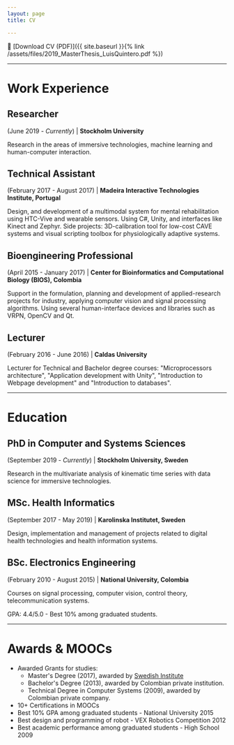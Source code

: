 ```yaml
---
layout: page
title: CV

---
```


📄 [Download CV (PDF)]({{ site.baseurl }}{% link /assets/files/2019_MasterThesis_LuisQuintero.pdf %})

---

# Work Experience

## Researcher
(June 2019 - *Currently*) | **Stockholm University**

Research in the areas of immersive technologies, machine learning and human-computer interaction.

## Technical Assistant
(February 2017 - August 2017) | **Madeira Interactive Technologies Institute, Portugal**

Design, and development of a multimodal system for mental rehabilitation using HTC-Vive and wearable sensors. Using C#, Unity, and interfaces like Kinect and Zephyr. Side projects: 3D-calibration tool for low-cost CAVE systems and visual scripting toolbox for physiologically adaptive systems.

## Bioengineering Professional
(April 2015 - January 2017) | **Center for Bioinformatics and Computational Biology (BIOS), Colombia**

Support in the formulation, planning and development of applied-research projects for industry, applying computer vision and signal processing algorithms. Using several human-interface devices and libraries such as VRPN, OpenCV and Qt.

## Lecturer 
(February 2016 - June 2016) | **Caldas University**

Lecturer for Technical and Bachelor degree courses: "Microprocessors architecture", "Application development with Unity", "Introduction to Webpage development" and "Introduction to databases".

---

# Education

## PhD in Computer and Systems Sciences
(September 2019 - *Currently*) | **Stockholm University, Sweden**

Research in the multivariate analysis of kinematic time series with data science for immersive technologies.

## MSc. Health Informatics
(September 2017 - May 2019) | **Karolinska Institutet, Sweden**

Design, implementation and management of projects related to digital health technologies and health information systems.

## BSc. Electronics Engineering
(February 2010 - August 2015) | **National University, Colombia**

Courses on signal processing, computer vision, control theory, telecommunication systems.

GPA: 4.4/5.0 - Best 10% among graduated students.

---

# Awards & MOOCs

- Awarded Grants for studies:
    - Master's Degree (2017), awarded by [Swedish Institute](https://eng.si.se/scholarship/the-swedish-institute-study-scholarships/)
    - Bachelor's Degree (2013), awarded by Colombian private institution.
    - Technical Degree in Computer Systems (2009), awarded by Colombian private company.
- 10+ Certifications in MOOCs
- Best 10% GPA among graduated students - National University 2015
- Best design and programming of robot - VEX Robotics Competition 2012
- Best academic performance among graduated students - High School 2009